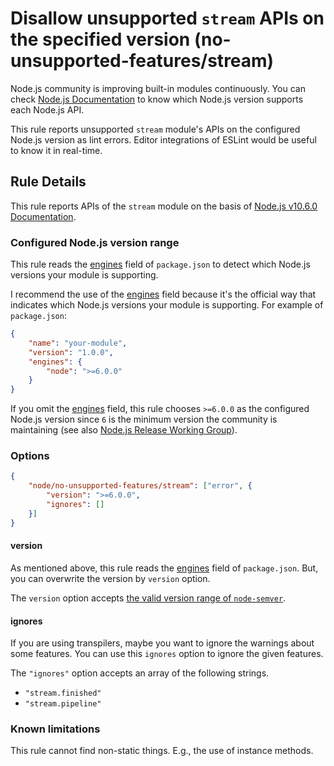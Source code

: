 # Disallow unsupported `stream` APIs on the specified version (no-unsupported-features/stream)

Node.js community is improving built-in modules continuously.
You can check [Node.js Documentation](https://nodejs.org/api/) to know which Node.js version supports each Node.js API.

This rule reports unsupported `stream` module's APIs on the configured Node.js version as lint errors.
Editor integrations of ESLint would be useful to know it in real-time.

## Rule Details

This rule reports APIs of the `stream` module on the basis of [Node.js v10.6.0 Documentation](https://nodejs.org/docs/v10.6.0/api/stream.html).

### Configured Node.js version range

This rule reads the [engines] field of `package.json` to detect which Node.js versions your module is supporting.

I recommend the use of the [engines] field because it's the official way that indicates which Node.js versions your module is supporting.
For example of `package.json`:

```json
{
    "name": "your-module",
    "version": "1.0.0",
    "engines": {
        "node": ">=6.0.0"
    }
}
```

If you omit the [engines] field, this rule chooses `>=6.0.0` as the configured Node.js version since `6` is the minimum version the community is maintaining (see also [Node.js Release Working Group](https://github.com/nodejs/Release#readme)).

### Options

```json
{
    "node/no-unsupported-features/stream": ["error", {
        "version": ">=6.0.0",
        "ignores": []
    }]
}
```

#### version

As mentioned above, this rule reads the [engines] field of `package.json`.
But, you can overwrite the version by `version` option.

The `version` option accepts [the valid version range of `node-semver`](https://github.com/npm/node-semver#range-grammar).

#### ignores

If you are using transpilers, maybe you want to ignore the warnings about some features.
You can use this `ignores` option to ignore the given features.

The `"ignores"` option accepts an array of the following strings.

- `"stream.finished"`
- `"stream.pipeline"`

### Known limitations

This rule cannot find non-static things.
E.g., the use of instance methods.

[engines]: https://docs.npmjs.com/files/package.json#engines
